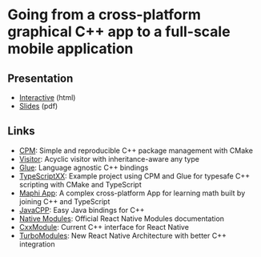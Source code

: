 # Going from a cross-platform graphical C++ app to a full-scale mobile application

## Presentation

- [Interactive](interactive/index.html) (html)
- [Slides](slides.pdf) (pdf)

## Links

- [CPM](https://github.com/TheLartians/CPM): Simple and reproducible C++ package management with CMake
- [Visitor](https://github.com/TheLartians/Visitor): Acyclic visitor with inheritance-aware any type
- [Glue](https://github.com/TheLartians/Glue): Language agnostic C++ bindings
- [TypeScriptXX](https://github.com/TheLartians/TypeScriptXX): Example project using CPM and Glue for typesafe C++ scripting with CMake and TypeScript
- [Maphi App](https://maphi.app): A complex cross-platform App for learning math built by joining C++ and TypeScript
- [JavaCPP](https://github.com/bytedeco/javacpp): Easy Java bindings for C++
- [Native Modules](https://reactnative.dev/docs/0.12/native-modules-ios): Official React Native Modules documentation
- [CxxModule](https://github.com/facebook/react-native/blob/master/ReactCommon/cxxreact/SampleCxxModule.cpp): Current C++ interface for React Native
- [TurboModules](https://github.com/react-native-community/discussions-and-proposals/issues/40): New React Native Architecture with better C++ integration
